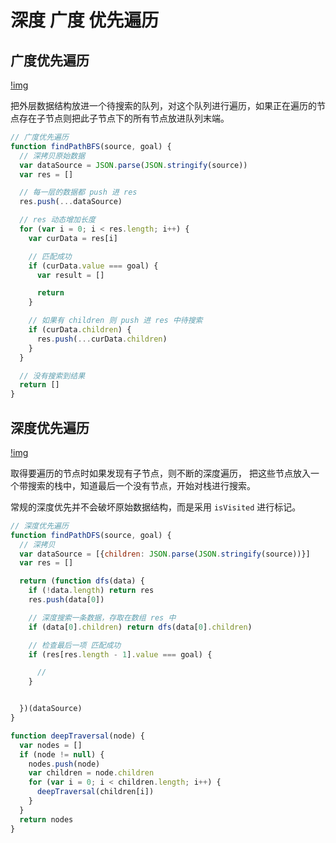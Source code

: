 # 深度 广度 优先遍历

## 广度优先遍历
[!img](http://7xlivs.com1.z0.glb.clouddn.com/2017/05/09/%E5%B9%BF%E5%BA%A6%E4%B8%8E%E6%B7%B1%E5%BA%A6%E4%BC%98%E5%85%88%E9%81%8D%E5%8E%86/bfs.png)

把外层数据结构放进一个待搜索的队列，对这个队列进行遍历，如果正在遍历的节点存在子节点则把此子节点下的所有节点放进队列末端。

```js
// 广度优先遍历
function findPathBFS(source, goal) {
  // 深拷贝原始数据
  var dataSource = JSON.parse(JSON.stringify(source))
  var res = []

  // 每一层的数据都 push 进 res
  res.push(...dataSource)

  // res 动态增加长度
  for (var i = 0; i < res.length; i++) {
    var curData = res[i]

    // 匹配成功
    if (curData.value === goal) {
      var result = []

      return
    }

    // 如果有 children 则 push 进 res 中待搜索
    if (curData.children) {
      res.push(...curData.children)
    }
  }

  // 没有搜索到结果
  return []
}
```

## 深度优先遍历

[!img](http://7xlivs.com1.z0.glb.clouddn.com/2017/05/09/%E5%B9%BF%E5%BA%A6%E4%B8%8E%E6%B7%B1%E5%BA%A6%E4%BC%98%E5%85%88%E9%81%8D%E5%8E%86/dfs.png)

取得要遍历的节点时如果发现有子节点，则不断的深度遍历，
把这些节点放入一个带搜索的栈中，知道最后一个没有节点，开始对栈进行搜索。

常规的深度优先并不会破坏原始数据结构，而是采用 `isVisited` 进行标记。

```js
// 深度优先遍历
function findPathDFS(source, goal) {
  // 深拷贝
  var dataSource = [{children: JSON.parse(JSON.stringify(source))}]
  var res = []

  return (function dfs(data) {
    if (!data.length) return res
    res.push(data[0])

    // 深度搜索一条数据，存取在数组 res 中
    if (data[0].children) return dfs(data[0].children)

    // 检查最后一项 匹配成功
    if (res[res.length - 1].value === goal) {

      // 
    }


  })(dataSource)
}
```

```js
function deepTraversal(node) {
  var nodes = []
  if (node != null) {
    nodes.push(node)
    var children = node.children
    for (var i = 0; i < children.length; i++) {
      deepTraversal(children[i])
    }
  }
  return nodes
}
```

